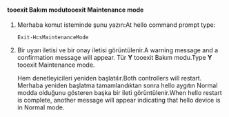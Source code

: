 <!--author=SharS last changed: 9/17/15-->

#### <a name="tooexit-maintenance-mode"></a><span data-ttu-id="266d4-101">tooexit Bakım modu</span><span class="sxs-lookup"><span data-stu-id="266d4-101">tooexit Maintenance mode</span></span>
1. <span data-ttu-id="266d4-102">Merhaba komut isteminde şunu yazın:</span><span class="sxs-lookup"><span data-stu-id="266d4-102">At hello command prompt type:</span></span>
   
     `Exit-HcsMaintenanceMode`
2. <span data-ttu-id="266d4-103">Bir uyarı iletisi ve bir onay iletisi görüntülenir.</span><span class="sxs-lookup"><span data-stu-id="266d4-103">A warning message and a confirmation message will appear.</span></span> <span data-ttu-id="266d4-104">Tür **Y** tooexit Bakım modu.</span><span class="sxs-lookup"><span data-stu-id="266d4-104">Type **Y** tooexit Maintenance mode.</span></span>
   
    <span data-ttu-id="266d4-105">Hem denetleyicileri yeniden başlatılır.</span><span class="sxs-lookup"><span data-stu-id="266d4-105">Both controllers will restart.</span></span> <span data-ttu-id="266d4-106">Merhaba yeniden başlatma tamamlandıktan sonra hello aygıtın Normal modda olduğunu gösteren başka bir ileti görüntülenir.</span><span class="sxs-lookup"><span data-stu-id="266d4-106">When hello restart is complete, another message will appear indicating that hello device is in Normal mode.</span></span>

